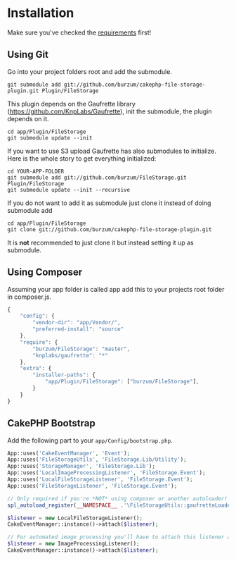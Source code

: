 Installation
============

Make sure you've checked the [requirements](Requirements.md) first!

Using Git
---------

Go into your project folders root and add the submodule.

	git submodule add git://github.com/burzum/cakephp-file-storage-plugin.git Plugin/FileStorage

This plugin depends on the Gaufrette library (https://github.com/KnpLabs/Gaufrette), init the submodule, the plugin depends on it.

	cd app/Plugin/FileStorage
	git submodule update --init

If you want to use S3 upload Gaufrette has also submodules to initialize. Here is the whole story to get everything initialized:

	cd YOUR-APP-FOLDER
	git submodule add git://github.com/burzum/FileStorage.git Plugin/FileStorage
	git submodule update --init --recursive

If you do not want to add it as submodule just clone it instead of doing submodule add

	cd app/Plugin/FileStorage
	git clone git://github.com/burzum/cakephp-file-storage-plugin.git

It is **not** recommended to just clone it but instead setting it up as submodule.

Using Composer
--------------

Assuming your app folder is called app add this to your projects root folder in composer.js.

```js
{
	"config": {
		"vendor-dir": "app/Vendor/",
		"preferred-install": "source"
	},
	"require": {
		"burzum/FileStorage": "master",
		"knplabs/gaufrette": "*"
	},
	"extra": {
		"installer-paths": {
			"app/Plugin/FileStorage": ["burzum/FileStorage"],
		}
	}
}
```

CakePHP Bootstrap
-----------------

Add the following part to your ```app/Config/bootstrap.php```.

```php
App::uses('CakeEventManager', 'Event');
App::uses('FileStorageUtils', 'FileStorage.Lib/Utility');
App::uses('StorageManager', 'FileStorage.Lib');
App::uses('LocalImageProcessingListener', 'FileStorage.Event');
App::uses('LocalFileStorageListener', 'FileStorage.Event');
App::uses('FileStorageListener', 'FileStorage.Event');

// Only required if you're *NOT* using composer or another autoloader!
spl_autoload_register(__NAMESPACE__ .'\FileStorageUtils::gaufretteLoader');

$listener = new LocalFileStorageListener();
CakeEventManager::instance()->attach($listener);

// For automated image processing you'll have to attach this listener as well
$listener = new ImageProcessingListener();
CakeEventManager::instance()->attach($listener);
```

